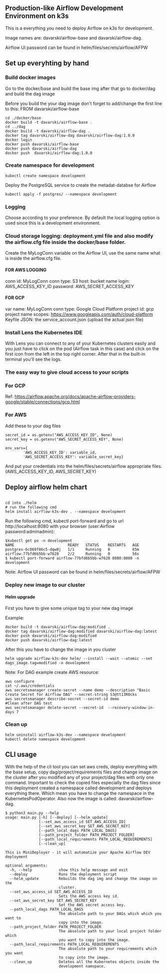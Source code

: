 ## Production-like Airflow Development Environment on k3s
This is a everything you need to deploy Airflow on k3s for development.

Image names are: davarski/airflow-base and davarski/airflow-dag.

Airflow UI password can be found in helm/files/secrets/airflow/AFPW

## Set up everyhting by hand

### Build docker images
Go to the docker/base and build the base img after that go to docker/dag and build the dag image

Before you build the your dag image don't forget to add/change the first line to this: FROM davarski/airflow-base
```
cd ./docker/base
docker build -t davarski/airflow-base .
cd ../dag
docker build -t davarski/airflow-dag .
docker tag davarski/airflow-dag davarski/airflow-dag:1.0.0
docker login 
docker push davarski/airflow-base
docker push davarski/airflow-dag
docker push  davarski/airflow-dag:1.0.0
```
### Create namespace for development
```
kubectl create namespace development
```
Deploy the PostgreSQL service to create the metadat-databse for Airflow
```
kubectl apply -f postgres/ --namespace development
```

### Logging

Choose according to your preference. By default the local logging option is used since this is a development environment. 

### Cloud storage logging: deployment.yml file and also modify the airflow.cfg file inside the docker/base folder.
Create the MyLogConn variable on the Airflow UI, use the same name what is inside the airflow.cfg file.

#### FOR AWS LOGGING ###
conn id: MyLogConn
conn type: S3
host: bucket name
login: AWS_ACCESS_KEY_ID
password: AWS_SECRET_ACCESS_KEY

#### FOR GCP
var name: MyLogConn
conn type: Google Cloud Platform
project id: gcp project name
scopes: https://www.googleapis.com/auth/cloud-platform
Keyfile JSON: the service_account.json  (upload the actual json file)

### Install Lens the Kubernetes IDE
With Lens you can connect to any of your Kubernetes clusters easily and you just have to click on the pod (Airflow task in this case) and click on the first icon from the left in the top right corner. After that in the built-in terminal you'll see the logs.

### The easy way to give cloud access to your scripts

### For GCP
Ref: https://airflow.apache.org/docs/apache-airflow-providers-google/stable/connections/gcp.html

### For AWS
Add these to your dag files
```
secret_id = os.getenv("AWS_ACCESS_KEY_ID", None)
secret_key = os.getenv("AWS_SECRET_ACCESS_KEY", None)

env_vars={
        'AWS_ACCESS_KEY_ID': variable_id,
        'AWS_SECRET_ACCESS_KEY': variable_secret_key}
```
And put your credentials into the helm/files/secrets/airflow appropriate files. (AWS_ACCESS_KEY_ID, AWS_SECRET_KEY)

## Deploy airflow helm chart
```

cd into ./helm 
# run the following cmd
helm install airflow-k3s-dev . --namespace development
```

Run the following cmd, kubectl port-forward and go to url http://localhost:8080 with your browser (user:Airflow password:adminadmin):
```
$kubectl get po -n development
NAME                        READY   STATUS    RESTARTS   AGE
postgres-6c869f86c5-dqw8j   1/1     Running   0          65m
airflow-77bfd6b5bb-w7628    2/2     Running   0          56s
$ kubectl port-forward airflow-77bfd6b5bb-w7628 8080:8080 -n development

```
Note: Airflow UI password can be found in helm/files/secrets/airflow/AFPW

### Deploy new image to our cluster

#### Helm upgrade
First you have to give some unique tag to your new dag image

Example:
```
docker build -t davarski/airflow-dag:modified .
docker tag davarski/airflow-dag:modified davarski/airflow-dag:latest
docker push davarski/airflow-dag:modified
docker push davarski/airflow-dag:latest
```
After this you have to change the image in you cluster
```
helm upgrade airflow-k3s-dev helm/ --install --wait --atomic --set dags_image.tag=modified -n development
```
Note: For DAG example create AWS resource:

```
aws configure
cat ~/.aws/credentials
aws secretsmanager create-secret --name demo --description "Basic Create Secret for Airflow DAG" --secret-string S3@tt13R0cks
aws secretsmanager describe-secret --secret-id demo
#Clean after DAG test
aws secretsmanager delete-secret --secret-id  --recovery-window-in-days 7
```

### Clean up
```
helm uninstall airflow-k3s-dev --namespace development
kubectl delete namespace development
```

## CLI usage

With the help of the cli tool you can set aws creds, deploy everything with the base setup, copy dag/project/requirements files and change image on the cluster after you modified any of your project/dag files with only one command.
Important to check the copied files especially the dag files since this deployment created a namespace called development and deploys everything there. Which mean you have to change the namespace in the KubernetesPodOperator. Also now the image is called: davarski/airflow-dag.

```
$ python3 main.py --help
usage: main.py [-h] [--deploy] [--helm_update]
               [--set_aws_access_id SET_AWS_ACCESS_ID]
               [--set_aws_secret_key SET_AWS_SECRET_KEY]
               [--path_local_dags PATH_LOCAL_DAGS]
               [--path_project_folder PATH_PROJECT_FOLDER]
               [--path_local_requirements PATH_LOCAL_REQUIREMENTS]
               [--clean_up]

This is MiniDeployer - it will automatize your Apache Airflow DEV deployment

optional arguments:
  -h, --help            show this help message and exit
  --deploy              Runs the deployment script
  --helm_update         Rebuilds the dag img and change the image on the
                        cluster.
  --set_aws_access_id SET_AWS_ACCESS_ID
                        Sets the AWS access key id.
  --set_aws_secret_key SET_AWS_SECRET_KEY
                        Set the AWS secret access key.
  --path_local_dags PATH_LOCAL_DAGS
                        The absolute path to your DAGs which which you want to
                        copy into the image.
  --path_project_folder PATH_PROJECT_FOLDER
                        The absolute path to your local project folder which
                        you want to copy into the image.
  --path_local_requirements PATH_LOCAL_REQUIREMENTS
                        The absolute path to your requirements which you want
                        to copy into the image.
  --clean_up            Deletes all the Kubernetes objects inside the
                        development namspace.

```
